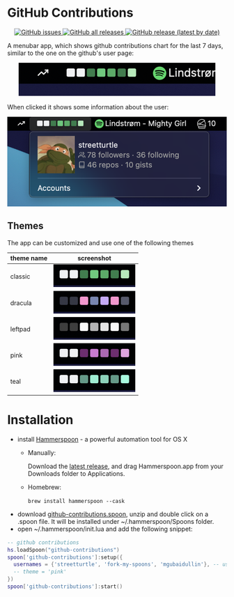 # GitHub Contributions

<p align="center">
   <a href="https://github.com/fork-my-spoons/github-contributions.spoon/issues">
    <img alt="GitHub issues" src="https://img.shields.io/github/issues/fork-my-spoons/github-contributions.spoon">
  </a>
  <a href="https://github.com/fork-my-spoons/github-contributions.spoon/releases">
    <img alt="GitHub all releases" src="https://img.shields.io/github/downloads/fork-my-spoons/github-contributions.spoon/total">
  </a>
  <a href="https://github.com/fork-my-spoons/github-contributions.spoon/releases">
   <img alt="GitHub release (latest by date)" src="https://img.shields.io/github/v/release/fork-my-spoons/github-contributions.spoon">
  </a>
</p>

A menubar app, which shows github contributions chart for the last 7 days, similar to the one on the github's user page:

<p align="center">
  <img alt="screenshot1" src="https://github.com/fork-my-spoons/github-contributions.spoon/raw/main/screenshots/screenshot1.png">
</p>

When clicked it shows some information about the user:

<p align="center">
  <img alt="screenshot2" src="https://github.com/fork-my-spoons/github-contributions.spoon/raw/main/screenshots/screenshot2.png">
</p>


## Themes

The app can be customized and use one of the following themes

| theme name | screenshot |
|---|---|
| classic | <img alt="classic" src="https://github.com/fork-my-spoons/github-contributions.spoon/raw/main/screenshots/classic.png">|
| dracula | <img alt="dracula" src="https://github.com/fork-my-spoons/github-contributions.spoon/raw/main/screenshots/dracula.png">|
| leftpad | <img alt="leftpad" src="https://github.com/fork-my-spoons/github-contributions.spoon/raw/main/screenshots/leftpad.png">|
| pink | <img alt="pink" src="https://github.com/fork-my-spoons/github-contributions.spoon/raw/main/screenshots/pink.png">|
| teal | <img alt="teal" src="https://github.com/fork-my-spoons/github-contributions.spoon/raw/main/screenshots/teal.png">|


# Installation

- install [Hammerspoon](http://www.hammerspoon.org/) - a powerful automation tool for OS X
   - Manually:

      Download the [latest release](https://github.com/Hammerspoon/hammerspoon/releases/latest), and drag Hammerspoon.app from your Downloads folder to Applications.
   - Homebrew:

      ```brew install hammerspoon --cask```
 - download [github-contributions.spoon](https://github.com/fork-my-spoons/gitlab-merge-requests.spoon/releases/latest/download/github-contributions.spoon.zip), unzip and double click on a .spoon file. It will be installed under ~/.hammerspoon/Spoons folder.
 - open ~/.hammerspoon/init.lua and add the following snippet:

```lua
-- github contributions
hs.loadSpoon("github-contributions")
spoon['github-contributions']:setup({
  usernames = {'streetturtle', 'fork-my-spoons', 'mgubaidullin'}, -- use on or multiple accounts
  -- theme = 'pink'
})
spoon['github-contributions']:start()
```
